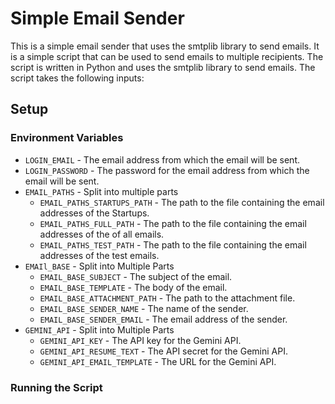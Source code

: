 # Simple Email Sender

This is a simple email sender that uses the smtplib library to send emails. It is a simple script that can be used to send emails to multiple recipients. The script is written in Python and uses the smtplib library to send emails. The script takes the following inputs:

## Setup

### Environment Variables

- `LOGIN_EMAIL` - The email address from which the email will be sent.
- `LOGIN_PASSWORD` - The password for the email address from which the email will be sent.
- `EMAIL_PATHS` - Split into multiple parts
  - `EMAIL_PATHS_STARTUPS_PATH` - The path to the file containing the email addresses of the Startups.
  - `EMAIL_PATHS_FULL_PATH` - The path to the file containing the email addresses of the of all emails.
  - `EMAIL_PATHS_TEST_PATH` - The path to the file containing the email addresses of the test emails.
- `EMAIl_BASE` - Split into Multiple Parts
  - `EMAIL_BASE_SUBJECT` - The subject of the email.
  - `EMAIL_BASE_TEMPLATE` - The body of the email.
  - `EMAIL_BASE_ATTACHMENT_PATH` - The path to the attachment file.
  - `EMAIL_BASE_SENDER_NAME` - The name of the sender.
  - `EMAIL_BASE_SENDER_EMAIL` - The email address of the sender.
- `GEMINI_API` - Split into Multiple Parts
  - `GEMINI_API_KEY` - The API key for the Gemini API.
  - `GEMINI_API_RESUME_TEXT` - The API secret for the Gemini API.
  - `GEMINI_API_EMAIL_TEMPLATE` - The URL for the Gemini API.

### Running the Script
